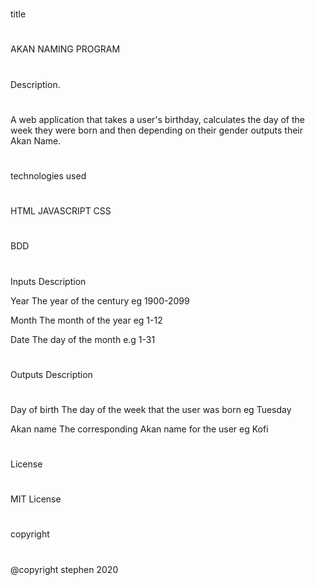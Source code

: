 #
title
#
AKAN NAMING PROGRAM

#
Description.
#
A web application that takes a user's birthday, calculates the day of the week they were born and then depending on their gender outputs their Akan Name.
#
technologies used
#
HTML
JAVASCRIPT
CSS

#
BDD
#
Inputs	  Description

Year	    The year of the century eg 1900-2099

Month	    The month of the year eg 1-12

Date	    The day of the month e.g 1-31

#
Outputs	Description
#
Day of birth	The day of the week that the user was born eg Tuesday

Akan name	The corresponding Akan name for the user eg Kofi

#
License
#
MIT License

#
copyright
#
@copyright stephen 2020

